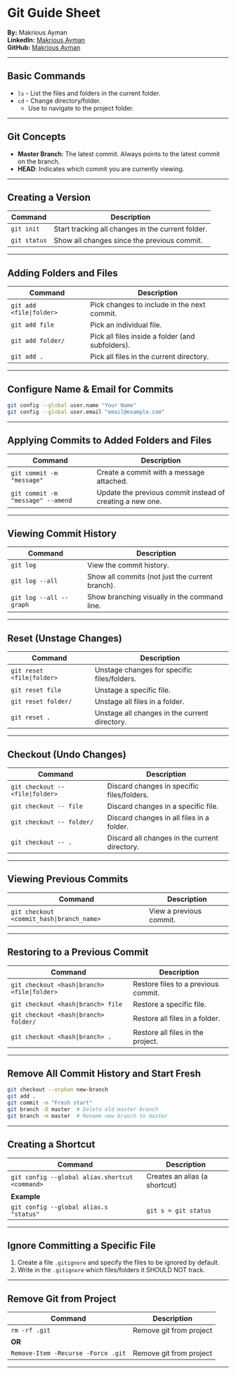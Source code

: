 # Git Guide Sheet  
**By:** Makrious Ayman  
**LinkedIn:** [Makrious Ayman](https://www.linkedin.com/in/makrious-ayman-84985621b/) <br>
**GitHub:** [Makrious Ayman](https://github.com/MakCoder-2004)

---

## Basic Commands

- `ls` - List the files and folders in the current folder.
- `cd` - Change directory/folder.
  - Use to navigate to the project folder.

---

## Git Concepts

- **Master Branch**: The latest commit. Always points to the latest commit on the branch.
- **HEAD**: Indicates which commit you are currently viewing.

---

## Creating a Version

| Command               | Description                                      |
|-----------------------|--------------------------------------------------|
| `git init`            | Start tracking all changes in the current folder.|
| `git status`          | Show all changes since the previous commit.      |

---

## Adding Folders and Files

| Command                     | Description                                      |
|-----------------------------|--------------------------------------------------|
| `git add <file\|folder>`    | Pick changes to include in the next commit.      |
| `git add file`              | Pick an individual file.                         |
| `git add folder/`           | Pick all files inside a folder (and subfolders). |
| `git add .`                 | Pick all files in the current directory.         |

---

## Configure Name & Email for Commits

```bash
git config --global user.name "Your Name"
git config --global user.email "email@example.com"  
```

---

## Applying Commits to Added Folders and Files

| Command                           | Description                                      |
|-----------------------------------|--------------------------------------------------|
| `git commit -m "message"`         | Create a commit with a message attached.         |
| `git commit -m "message" --amend` | Update the previous commit instead of creating a new one. |

---

## Viewing Commit History

| Command                     | Description                                      |
|-----------------------------|--------------------------------------------------|
| `git log`                   | View the commit history.                         |
| `git log --all`             | Show all commits (not just the current branch).  |
| `git log --all --graph`     | Show branching visually in the command line.     |

---

## Reset (Unstage Changes)

| Command                     | Description                                      |
|-----------------------------|--------------------------------------------------|
| `git reset <file\|folder>`  | Unstage changes for specific files/folders.      |
| `git reset file`            | Unstage a specific file.                         |
| `git reset folder/`         | Unstage all files in a folder.                   |
| `git reset .`               | Unstage all changes in the current directory.    |

---

## Checkout (Undo Changes)

| Command                          | Description                                      |
|----------------------------------|--------------------------------------------------|
| `git checkout -- <file\|folder>` | Discard changes in specific files/folders.       |
| `git checkout -- file`           | Discard changes in a specific file.              |
| `git checkout -- folder/`        | Discard changes in all files in a folder.        |
| `git checkout -- .`              | Discard all changes in the current directory.    |

---

## Viewing Previous Commits

| Command                                   | Description                                      |
|-------------------------------------------|--------------------------------------------------|
| `git checkout <commit_hash\|branch_name>` | View a previous commit.                          |

---

## Restoring to a Previous Commit

| Command                                      | Description                                      |
|----------------------------------------------|--------------------------------------------------|
| `git checkout <hash\|branch> <file\|folder>` | Restore files to a previous commit.              |
| `git checkout <hash\|branch> file`           | Restore a specific file.                         |
| `git checkout <hash\|branch> folder/`        | Restore all files in a folder.                   |
| `git checkout <hash\|branch> .`              | Restore all files in the project.                |

---

## Remove All Commit History and Start Fresh

```bash
git checkout --orphan new-branch
git add .
git commit -m "Fresh start"
git branch -D master  # Delete old master branch
git branch -m master  # Rename new branch to master
```

---

## Creating a Shortcut

| Command                                        | Description                        |
|------------------------------------------------|------------------------------------|
| `git config --global alias.shortcut <command>` |   Creates an alias (a shortcut)    |
| **Example**                                    |                                    |
| `git config --global alias.s "status"`         |   `git s = git status`             |

---

## Ignore Committing a Specific File

1. Create a file `.gitignore` and specify the files to be ignored by default.
2. Write in the `.gitignore` which files/folders it SHOULD NOT track.

---

## Remove Git from Project

| Command                             | Description                        |
|-------------------------------------|------------------------------------|
| `rm -rf .git`                       | Remove git from project            |
| **OR**                              |                                    |
| `Remove-Item -Recurse -Force .git`  | Remove git from project            |

---


